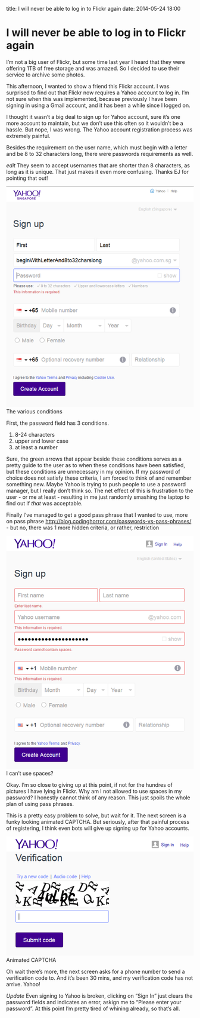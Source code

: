 title: I will never be able to log in to Flickr again
date: 2014-05-24 18:00

I will never be able to log in to Flickr again
==============================================

I’m not a big user of Flickr, but some time last year I heard that they
were offering 1TB of free storage and was amazed. So I decided to use
their service to archive some photos.

This afternoon, I wanted to show a friend this Flickr account. I was
surprised to find out that Flickr now requires a Yahoo account to log
in. I’m not sure when this was implemented, because previously I have
been signing in using a Gmail account, and it has been a while since I
logged on.

I thought it wasn’t a big deal to sign up for Yahoo account, sure it’s
one more account to maintain, but we don’t use this often so it wouldn’t
be a hassle. But nope, I was wrong. The Yahoo account registration
process was extremely painful.

Besides the requirement on the user name, which must begin with a letter
and be 8 to 32 characters long, there were passwords requirements as
well.

*edit* They seem to accept usernames that are shorter than 8 characters,
as long as it is unique. That just makes it even more confusing. Thanks
EJ for pointing that out!

<div class="figure">

![The various conditions](../images/yahoo-wat-1.png)
The various conditions

</div>

First, the password field has 3 conditions.

1.  8-24 characters
2.  upper and lower case
3.  at least a number

Sure, the green arrows that appear beside these conditions serves as a
pretty guide to the user as to when these conditions have been
satisfied, but these conditions are unnecessary in my opinion. If my
password of choice does not satisfy these criteria, I am forced to think
of and remember something new. Maybe Yahoo is trying to push people to
use a password manager, but I really don’t think so. The net effect of
this is frustration to the user - or me at least - resulting in me just
randomly smashing the laptop to find out if *that* was acceptable.

Finally I’ve managed to get a good pass phrase that I wanted to use,
more on pass phrase
http://blog.codinghorror.com/passwords-vs-pass-phrases/ - but no, there
was 1 more hidden criteria, or rather, restriction

<div class="figure">

![I can’t use spaces?](../images/yahoo-wat-2.png)
I can’t use spaces?

</div>

Okay. I’m so close to giving up at this point, if not for the hundres of
pictures I have lying in Flickr. Why am I not allowed to use spaces in
my password? I honestly cannot think of any reason. This just spoils the
whole plan of using pass phrases.

This is a pretty easy problem to solve, but wait for it. The next screen
is a funky looking animated CAPTCHA. But seriously, after that painful
process of registering, I think even bots will give up signing up for
Yahoo accounts.

<div class="figure">

![Animated CAPTCHA](../images/yahoo-wat-3.png)
Animated CAPTCHA

</div>

Oh wait there’s more, the next screen asks for a phone number to send a
verification code to. And it’s been 30 mins, and my verification code
has not arrive. Yahoo!

*Update* Even signing to Yahoo is broken, clicking on “Sign In” just
clears the password fields and indicates an error, askign me to “Please
enter your password”. At this point I’m pretty tired of whining already,
so that’s all.
